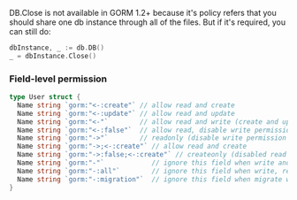 

DB.Close is not available in GORM 1.2+ because it's policy refers that you should share one db instance through all of the files. 
But if it's required, you can still do:
```go
dbInstance, _ := db.DB()
_ = dbInstance.Close()
```

### Field-level permission
```go
type User struct {  
  Name string `gorm:"<-:create"` // allow read and create  
  Name string `gorm:"<-:update"` // allow read and update  
  Name string `gorm:"<-"`        // allow read and write (create and update)  
  Name string `gorm:"<-:false"`  // allow read, disable write permission  
  Name string `gorm:"->"`        // readonly (disable write permission unless it configured)  
  Name string `gorm:"->;<-:create"` // allow read and create  
  Name string `gorm:"->:false;<-:create"` // createonly (disabled read from db)  
  Name string `gorm:"-"`            // ignore this field when write and read with struct  
  Name string `gorm:"-:all"`        // ignore this field when write, read and migrate with struct  
  Name string `gorm:"-:migration"`  // ignore this field when migrate with struct  
}
```
